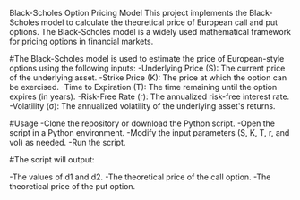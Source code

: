 Black-Scholes Option Pricing Model
This project implements the Black-Scholes model to calculate the theoretical price of European call and put options. The Black-Scholes model is a widely used mathematical framework for pricing options in financial markets.

#The Black-Scholes model is used to estimate the price of European-style options using the following inputs:
-Underlying Price (S): The current price of the underlying asset.
-Strike Price (K): The price at which the option can be exercised.
-Time to Expiration (T): The time remaining until the option expires (in years).
-Risk-Free Rate (r): The annualized risk-free interest rate.
-Volatility (σ): The annualized volatility of the underlying asset's returns.

#Usage
-Clone the repository or download the Python script.
-Open the script in a Python environment.
-Modify the input parameters (S, K, T, r, and vol) as needed.
-Run the script.

#The script will output:

-The values of d1 and d2.
-The theoretical price of the call option.
-The theoretical price of the put option.
